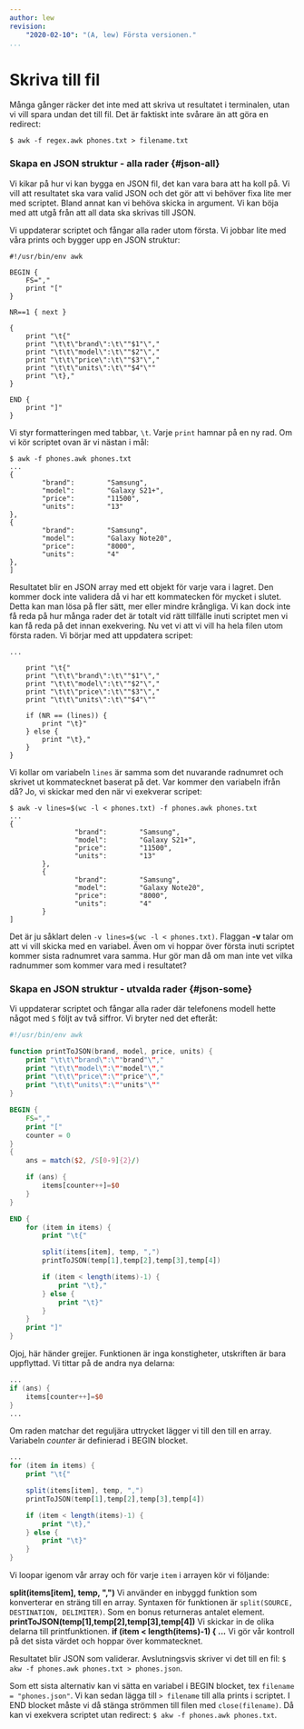 ```yaml
---
author: lew
revision:
    "2020-02-10": "(A, lew) Första versionen."
...
```


Skriva till fil
=======================

Många gånger räcker det inte med att skriva ut resultatet i terminalen, utan vi vill spara undan det till fil. Det är faktiskt inte svårare än att göra en redirect:

```
$ awk -f regex.awk phones.txt > filename.txt
```



### Skapa en JSON struktur - alla rader {#json-all}

Vi kikar på hur vi kan bygga en JSON fil, det kan vara bara att ha koll på. Vi vill att resultatet ska vara valid JSON och det gör att vi behöver fixa lite mer med scriptet. Bland annat kan vi behöva skicka in argument. Vi kan böja med att utgå från att all data ska skrivas till JSON.

Vi uppdaterar scriptet och fångar alla rader utom första. Vi jobbar lite med våra prints och bygger upp en JSON struktur:

```
#!/usr/bin/env awk

BEGIN {
    FS=","
    print "["
}

NR==1 { next }

{
    print "\t{"
    print "\t\t\"brand\":\t\""$1"\","
    print "\t\t\"model\":\t\""$2"\","
    print "\t\t\"price\":\t\""$3"\","
    print "\t\t\"units\":\t\""$4"\""
    print "\t},"
}

END {
    print "]"
}
```

Vi styr formatteringen med tabbar, `\t`. Varje `print` hamnar på en ny rad. Om vi kör scriptet ovan är vi nästan i mål:

```
$ awk -f phones.awk phones.txt
...
{
        "brand":        "Samsung",
        "model":        "Galaxy S21+",
        "price":        "11500",
        "units":        "13"
},
{
        "brand":        "Samsung",
        "model":        "Galaxy Note20",
        "price":        "8000",
        "units":        "4"
},
]
```
Resultatet blir en JSON array med ett objekt för varje vara i lagret. Den kommer dock inte validera då vi har ett kommatecken för mycket i slutet. Detta kan man lösa på fler sätt, mer eller mindre krångliga. Vi kan dock inte få reda på hur många rader det är totalt vid rätt tillfälle inuti scriptet men vi kan få reda på det innan exekvering. Nu vet vi att vi vill ha hela filen utom första raden. Vi börjar med att uppdatera scripet:

```
...

    print "\t{"
    print "\t\t\"brand\":\t\""$1"\","
    print "\t\t\"model\":\t\""$2"\","
    print "\t\t\"price\":\t\""$3"\","
    print "\t\t\"units\":\t\""$4"\""

    if (NR == (lines)) {
        print "\t}"
    } else {
        print "\t},"
    }
}
```

Vi kollar om variabeln `lines` är samma som det nuvarande radnumret och skrivet ut kommatecknet baserat på det. Var kommer den variabeln ifrån då? Jo, vi skickar med den när vi exekverar scripet:

```
$ awk -v lines=$(wc -l < phones.txt) -f phones.awk phones.txt
...
{
                "brand":        "Samsung",
                "model":        "Galaxy S21+",
                "price":        "11500",
                "units":        "13"
        },
        {
                "brand":        "Samsung",
                "model":        "Galaxy Note20",
                "price":        "8000",
                "units":        "4"
        }
]
```

Det är ju såklart delen `-v lines=$(wc -l < phones.txt)`. Flaggan **-v** talar om att vi vill skicka med en variabel. Även om vi hoppar över första inuti scriptet kommer sista radnumret vara samma. Hur gör man då om man inte vet vilka radnummer som kommer vara med i resultatet?



### Skapa en JSON struktur - utvalda rader {#json-some}

Vi uppdaterar scriptet och fångar alla rader där telefonens modell hette något med `S` följt av två siffror. Vi bryter ned det efteråt:

```awk
#!/usr/bin/env awk

function printToJSON(brand, model, price, units) {
    print "\t\t\"brand\":\""brand"\","
    print "\t\t\"model\":\""model"\","
    print "\t\t\"price\":\""price"\","
    print "\t\t\"units\":\""units"\""
}

BEGIN {
    FS=","
    print "["
    counter = 0
}
{
    ans = match($2, /S[0-9]{2}/)

    if (ans) {
        items[counter++]=$0
    }
}

END {
    for (item in items) {
        print "\t{"

        split(items[item], temp, ",")
        printToJSON(temp[1],temp[2],temp[3],temp[4])

        if (item < length(items)-1) {
            print "\t},"
        } else {
            print "\t}"
        }
    }
    print "]"
}
```

Ojoj, här händer grejjer. Funktionen är inga konstigheter, utskriften är bara uppflyttad. Vi tittar på de andra nya delarna:

```awk
...
if (ans) {
    items[counter++]=$0
}
...
```

Om raden matchar det reguljära uttrycket lägger vi till den till en array. Variabeln *counter* är definierad i BEGIN blocket.

```awk
...
for (item in items) {
    print "\t{"

    split(items[item], temp, ",")
    printToJSON(temp[1],temp[2],temp[3],temp[4])

    if (item < length(items)-1) {
        print "\t},"
    } else {
        print "\t}"
    }
}
```

Vi loopar igenom vår array och för varje `item` i arrayen kör vi följande:

**split(items[item], temp, ",")** Vi använder en inbyggd funktion som konverterar en sträng till en array. Syntaxen för funktionen är `split(SOURCE, DESTINATION, DELIMITER)`. Som en bonus returneras antalet element.
**printToJSON(temp[1],temp[2],temp[3],temp[4])** Vi skickar in de olika delarna till printfunktionen.
**if (item < length(items)-1) { ...** Vi gör vår kontroll på det sista värdet och hoppar över kommatecknet.

Resultatet blir JSON som validerar. Avslutningsvis skriver vi det till en fil: `$ akw -f phones.awk phones.txt > phones.json`.

Som ett sista alternativ kan vi sätta en variabel i BEGIN blocket, tex `filename = "phones.json"`. Vi kan sedan lägga till `> filename` till alla prints i scriptet. I END blocket måste vi då stänga strömmen till filen med `close(filename)`. Då kan vi exekvera scriptet utan redirect: `$ akw -f phones.awk phones.txt`.
